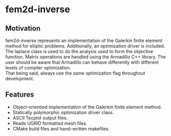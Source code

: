 # fem2d-inverse

## Motivation

fem2d-inverse represents an implementation of the Galerkin finite element
method for elliptic problems.  Additionally, an optimization driver is 
included.  The laplace class is used to do the analysis used to form
the objective function.  Matrix operations are handled using the 
Armadillo C++ library.  The user should be aware that Armadillo can
behave differently with different levels of compiler optimization.  
That being said, always use the same optimization flag throughout 
development.

## Features

* Object-orientied implementation of the Galerkin finite element method.
* Statically polymorphic optimization driver class.
* ASCII Tecplot output files.
* Reads UGRID formatted mesh files.
* CMake build files and hand-written makefiles.
